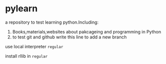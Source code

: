 # pylearn

a repository to test learning python.Including:
1. Books,materials,websites about pakcageing and programming in Python
2. to test git and github
write this line to add a new branch

use local interpreter `regular`


install rllib in `regular`